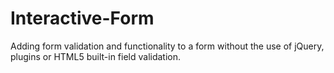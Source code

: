 # Interactive-Form
Adding form validation and functionality to a form without the use of jQuery, plugins or HTML5 built-in field validation.
